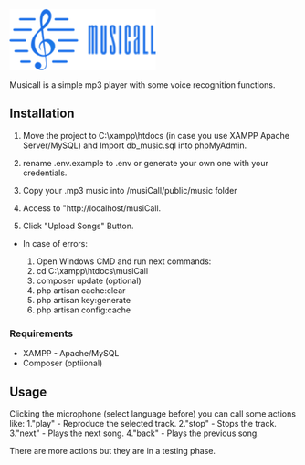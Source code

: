 ![Alt text](./public/images/logo.png?raw=true "Title")

Musicall is a simple mp3 player with some voice recognition functions.

## Installation
1. Move the project to C:\xampp\htdocs (in case you use XAMPP Apache Server/MySQL) and Import db_music.sql into phpMyAdmin.

2. rename .env.example to .env or generate your own one with your credentials.

3. Copy your .mp3 music into /musiCall/public/music folder

4. Access to "http://localhost/musiCall.

5. Click "Upload Songs" Button.

* In case of errors:

   1. Open Windows CMD and run next commands:
   2. cd C:\xampp\htdocs\musiCall
   3. composer update (optional)
   4. php artisan cache:clear
   5. php artisan key:generate
   6. php artisan config:cache


### Requirements
* XAMPP - Apache/MySQL
* Composer (optiional)

## Usage

Clicking the microphone (select language before) you can call some actions like:
  1."play" - Reproduce the selected track.
  2."stop" - Stops the track.
  3."next" - Plays the next song.
  4."back" - Plays the previous song.

There are more actions but they are in a testing phase.   